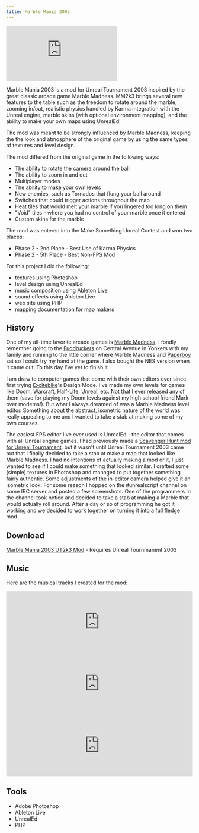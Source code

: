 ```yaml
---
title: Marble Mania 2003
---
```


<div class='embed-responsive embed-responsive-16by9 mb-4'>
    <iframe src='https://player.vimeo.com/video/14423454' frameborder='0' webkitAllowFullScreen mozallowfullscreen allowFullScreen></iframe>
</div>

Marble Mania 2003 is a mod for Unreal Tournament 2003 inspired by the great classic arcade game Marble Madness. MM2k3 brings several new features to the table such as the freedom to rotate around the marble, zooming in/out, realistic physics handled by Karma integration with the Unreal engine, marble skins (with optional environment mapping), and the ability to make your own maps using UnrealEd!

The mod was meant to be strongly influenced by Marble Madness, keeping the the look and atmosphere of the original game by using the same types of textures and level design.

The mod differed from the original game in the following ways:

- The ability to rotate the camera around the ball
- The ability to zoom in and out
- Multiplayer modes
- The ability to make your own levels
- New enemies, such as Tornados that flung your ball around
- Switches that could trigger actions throughout the map
- Heat tiles that would melt your marble if you lingered too long on them
- "Void" tiles - where you had no control of your marble once it entered
- Custom skins for the marble

The mod was entered into the Make Something Unreal Contest and won two places:

- Phase 2 - 2nd Place - Best Use of Karma Physics
- Phase 2 - 5th Place - Best Non-FPS Mod

For this project I did the following:

- textures using Photoshop
- level design using UnrealEd
- music composition using Ableton Live
- sound effects using Ableton Live
- web site using PHP
- mapping documentation for map makers

## History

One of my all-time favorite arcade games is [Marble Madness](http://en.wikipedia.org/wiki/Marble_Madness). I fondly remember going to the [Fuddruckers](http://www.fuddruckers.com/) on Central Avenue in Yonkers with my family and running to the little corner where Marble Madness and [Paperboy](http://en.wikipedia.org/wiki/Paperboy_%28video_game%29) sat so I could try my hand at the game. I also bought the NES version when it came out. To this day I've yet to finish it.

I am draw to computer games that come with their own editors ever since first trying [Excitebike](http://en.wikipedia.org/wiki/Excitebike)'s Design Mode. I've made my own levels for games like Doom, Warcraft, Half-Life, Unreal, etc. Not that I ever released any of them (save for playing my Doom levels against my high school friend Mark over modems!). But what I always dreamed of was a Marble Madness level editor. Something about the abstract, isometric nature of the world was really appealing to me and I wanted to take a stab at making some of my own courses.

The easiest FPS editor I've ever used is UnrealEd - the editor that comes with all Unreal engine games. I had previously made a [Scavenger Hunt mod for Unreal Tournament](/projects/scavenger-hunt), but it wasn't until Unreal Tournament 2003 came out that I finally decided to take a stab at make a map that looked like Marble Madness. I had no intentions of actually making a mod or it, I just wanted to see if I could make something that looked similar. I crafted some (simple) textures in Photoshop and managed to put together something fairly authentic. Some adjustments of the in-editor camera helped give it an isometric look. For some reason I hopped on the #unrealscript channel on some IRC server and posted a few screenshots. One of the programmers in the channel took notice and decided to take a stab at making a Marble that would actually roll around. After a day or so of programming he got it working and we decided to work together on turning it into a full fledge mod.

## Download

[Marble Mania 2003 UT2k3 Mod](http://www.moddb.com/mods/marble-madness-2003/downloads/marble-mania-2003-v07-umod) - Requires Unreal Tournmanent 2003

## Music 

Here are the musical tracks I created for the mod:

<iframe width="100%" height="166" scrolling="no" frameborder="no" src="https://w.soundcloud.com/player/?url=https%3A//api.soundcloud.com/tracks/4674018&amp;color=006600&amp;auto_play=false&amp;hide_related=false&amp;show_comments=true&amp;show_user=true&amp;show_reposts=false"></iframe>

<iframe width="100%" height="166" scrolling="no" frameborder="no" src="https://w.soundcloud.com/player/?url=https%3A//api.soundcloud.com/tracks/5206066&amp;color=006600&amp;auto_play=false&amp;hide_related=false&amp;show_comments=true&amp;show_user=true&amp;show_reposts=false"></iframe>

<iframe width="100%" height="166" scrolling="no" frameborder="no" src="https://w.soundcloud.com/player/?url=https%3A//api.soundcloud.com/tracks/5206033&amp;color=006600&amp;auto_play=false&amp;hide_related=false&amp;show_comments=true&amp;show_user=true&amp;show_reposts=false"></iframe>

## Tools

- Adobe Photoshop
- Ableton Live
- UnrealEd
- PHP

